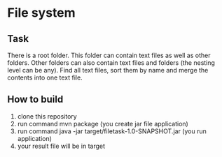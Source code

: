 # File system
## Task
There is a root folder. This folder can contain text
files as well as other folders. Other folders can also
contain text files and folders (the nesting level can be any).
Find all text files, sort them by name and merge the contents
into one text file.

## How to build
1) clone this repository
2) run command mvn package (you create jar file application)
3) run command java -jar target/filetask-1.0-SNAPSHOT.jar (you run application)
4) your result file will be in target
